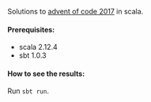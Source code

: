 Solutions to [advent of code 2017](https://adventofcode.com/) in scala.

#### Prerequisites:

* scala 2.12.4
* sbt 1.0.3

#### How to see the results:
Run `sbt run`.